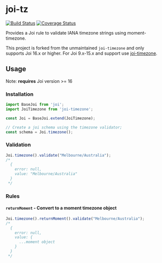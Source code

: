 # joi-tz

[![Build Status](https://travis-ci.org/SafetyCulture/joi-timezone.svg?branch=master)](https://travis-ci.org/SafetyCulture/joi-timezone)
[![Coverage Status](https://coveralls.io/repos/github/SafetyCulture/joi-timezone/badge.svg)](https://coveralls.io/github/SafetyCulture/joi-timezone)

Provides a Joi rule to validate IANA timezone strings using moment-timezone. 

This project is forked from the unmaintained `joi-timezone` and only supports Joi 16.x or higher. For Joi 9.x-15.x and support use [joi-timezone](https://www.npmjs.com/package/joi-timezone).

## Usage

Note: **requires** Joi version >= 16

### Installation

```js
import BaseJoi from 'joi';
import JoiTimezone from 'joi-timezone';

const Joi = BaseJoi.extend(JoiTimezone);

// Create a joi schema using the timezone validator;
const schema = Joi.timezone();
```

### Validation

```js
Joi.timezone().validate("Melbourne/Australia");
/*
  {
    error: null,
    value: "Melbourne/Australia"
  }
 */
```

### Rules

#### `returnMoment` - Convert to a moment timezone object

```js
Joi.timezone().returnMoment().validate("Melbourne/Australia");
/*
  {
    error: null,
    value: {
      ...moment object
    }
  }
 */
```


